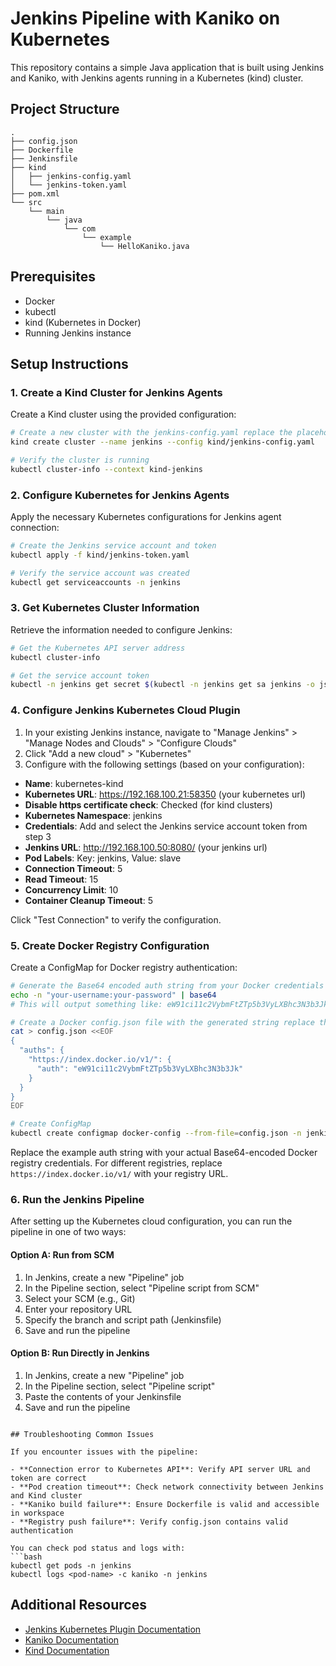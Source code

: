 # Jenkins Pipeline with Kaniko on Kubernetes

This repository contains a simple Java application that is built using Jenkins and Kaniko, with Jenkins agents running in a Kubernetes (kind) cluster.

## Project Structure

```
.
├── config.json
├── Dockerfile
├── Jenkinsfile
├── kind
│   ├── jenkins-config.yaml
│   └── jenkins-token.yaml
├── pom.xml
└── src
    └── main
        └── java
            └── com
                └── example
                    └── HelloKaniko.java
```

## Prerequisites

- Docker
- kubectl
- kind (Kubernetes in Docker)
- Running Jenkins instance 

## Setup Instructions

### 1. Create a Kind Cluster for Jenkins Agents

Create a Kind cluster using the provided configuration:

```bash
# Create a new cluster with the jenkins-config.yaml replace the placeholder ip with your local ip
kind create cluster --name jenkins --config kind/jenkins-config.yaml

# Verify the cluster is running
kubectl cluster-info --context kind-jenkins
```

### 2. Configure Kubernetes for Jenkins Agents

Apply the necessary Kubernetes configurations for Jenkins agent connection:

```bash
# Create the Jenkins service account and token
kubectl apply -f kind/jenkins-token.yaml

# Verify the service account was created
kubectl get serviceaccounts -n jenkins
```

### 3. Get Kubernetes Cluster Information

Retrieve the information needed to configure Jenkins:

```bash
# Get the Kubernetes API server address
kubectl cluster-info

# Get the service account token
kubectl -n jenkins get secret $(kubectl -n jenkins get sa jenkins -o jsonpath='{.secrets[0].name}') -o jsonpath='{.data.token}' | base64 --decode
```

### 4. Configure Jenkins Kubernetes Cloud Plugin

1. In your existing Jenkins instance, navigate to "Manage Jenkins" > "Manage Nodes and Clouds" > "Configure Clouds"
2. Click "Add a new cloud" > "Kubernetes"
3. Configure with the following settings (based on your configuration):

- **Name**: kubernetes-kind
- **Kubernetes URL**: https://192.168.100.21:58350 (your kubernetes url)
- **Disable https certificate check**: Checked (for kind clusters)
- **Kubernetes Namespace**: jenkins
- **Credentials**: Add and select the Jenkins service account token from step 3
- **Jenkins URL**: http://192.168.100.50:8080/ (your jenkins url)
- **Pod Labels**: Key: jenkins, Value: slave
- **Connection Timeout**: 5
- **Read Timeout**: 15
- **Concurrency Limit**: 10
- **Container Cleanup Timeout**: 5

Click "Test Connection" to verify the configuration.

### 5. Create Docker Registry Configuration

Create a ConfigMap for Docker registry authentication:

```bash
# Generate the Base64 encoded auth string from your Docker credentials
echo -n "your-username:your-password" | base64
# This will output something like: eW91ci11c2VybmFtZTp5b3VyLXBhc3N3b3Jk

# Create a Docker config.json file with the generated string replace the place holder auth with the generated one
cat > config.json <<EOF
{
  "auths": {
    "https://index.docker.io/v1/": {
      "auth": "eW91ci11c2VybmFtZTp5b3VyLXBhc3N3b3Jk"
    }
  }
}
EOF

# Create ConfigMap
kubectl create configmap docker-config --from-file=config.json -n jenkins
```

Replace the example auth string with your actual Base64-encoded Docker registry credentials. For different registries, replace `https://index.docker.io/v1/` with your registry URL.

### 6. Run the Jenkins Pipeline

After setting up the Kubernetes cloud configuration, you can run the pipeline in one of two ways:

#### Option A: Run from SCM

1. In Jenkins, create a new "Pipeline" job
2. In the Pipeline section, select "Pipeline script from SCM"
3. Select your SCM (e.g., Git)
4. Enter your repository URL
5. Specify the branch and script path (Jenkinsfile)
6. Save and run the pipeline

#### Option B: Run Directly in Jenkins

1. In Jenkins, create a new "Pipeline" job
2. In the Pipeline section, select "Pipeline script"
3. Paste the contents of your Jenkinsfile
4. Save and run the pipeline
```

## Troubleshooting Common Issues

If you encounter issues with the pipeline:

- **Connection error to Kubernetes API**: Verify API server URL and token are correct
- **Pod creation timeout**: Check network connectivity between Jenkins and Kind cluster
- **Kaniko build failure**: Ensure Dockerfile is valid and accessible in workspace
- **Registry push failure**: Verify config.json contains valid authentication

You can check pod status and logs with:
```bash
kubectl get pods -n jenkins
kubectl logs <pod-name> -c kaniko -n jenkins
```

## Additional Resources

- [Jenkins Kubernetes Plugin Documentation](https://plugins.jenkins.io/kubernetes/)
- [Kaniko Documentation](https://github.com/GoogleContainerTools/kaniko)
- [Kind Documentation](https://kind.sigs.k8s.io/)
